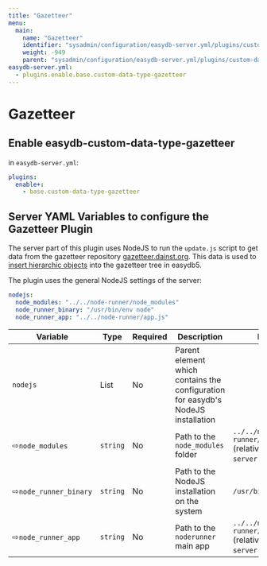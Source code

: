```yaml
---
title: "Gazetteer"
menu:
  main:
    name: "Gazetteer"
    identifier: "sysadmin/configuration/easydb-server.yml/plugins/custom-data-type/gazetteer"
    weight: -949
    parent: "sysadmin/configuration/easydb-server.yml/plugins/custom-data-type"
easydb-server.yml:
  - plugins.enable.base.custom-data-type-gazetteer
---
```


# Gazetteer

## Enable easydb-custom-data-type-gazetteer

in `easydb-server.yml`:

```yaml
plugins:
  enable+:
    - base.custom-data-type-gazetteer
```


## Server YAML Variables to configure the Gazetteer Plugin

The server part of this plugin uses NodeJS to run the `update.js` script to get data from the gazetteer repository [gazetteer.dainst.org](https://gazetteer.dainst.org). This data is used to [insert hierarchic objects](https://github.com/programmfabrik/easydb-custom-data-type-gazetteer/#automatic-updating-and-inserting-of-objects-with-gazetteer-fields) into the gazetteer tree in easydb5.

The plugin uses the general NodeJS settings of the server:

```yaml
nodejs:
  node_modules: "../../node-runner/node_modules"
  node_runner_binary: "/usr/bin/env node"
  node_runner_app: "../../node-runner/app.js"
```

| Variable | Type | Required | Description | Default |
|---|---|---|---|---|
| `nodejs` | List | No | Parent element which contains the configuration for easydb's NodeJS installation | |
| &#8680;`node_modules` | `string` | No | Path to the `node_modules` folder | `../../node-runner/node_modules` (relative to `easydb-server` executable)|
| &#8680;`node_runner_binary` | `string` | No | Path to the NodeJS installation on the system | `/usr/bin/env node` |
| &#8680;`node_runner_app` | `string` | No | Path to the `noderunner` main app | `../../node-runner/app.js` (relative to `easydb-server` executable)|
